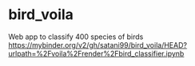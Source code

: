 # bird_voila
Web app to classify 400 species of birds
https://mybinder.org/v2/gh/satani99/bird_voila/HEAD?urlpath=%2Fvoila%2Frender%2Fbird_classifier.ipynb
